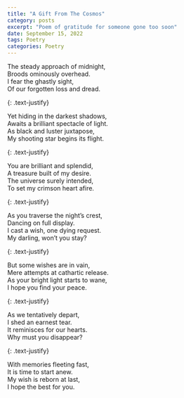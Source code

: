 ```yaml
---
title: "A Gift From The Cosmos"
category: posts
excerpt: "Poem of gratitude for someone gone too soon"
date: September 15, 2022
tags: Poetry
categories: Poetry
---
```



The steady approach of midnight,  
Broods ominously overhead.  
I fear the ghastly sight,  
Of our forgotten loss and dread.  

{: .text-justify}

Yet hiding in the darkest shadows,  
Awaits a brilliant spectacle of light.  
As black and luster juxtapose,  
My shooting star begins its flight.  

{: .text-justify}

You are brilliant and splendid,  
A treasure built of my desire.  
The universe surely intended,  
To set my crimson heart afire.  

{: .text-justify}

As you traverse the night’s crest,  
Dancing on full display.  
I cast a wish, one dying request.  
My darling, won’t you stay?  

{: .text-justify}

But some wishes are in vain,  
Mere attempts at cathartic release.    
As your bright light starts to wane,  
I hope you find your peace.  

{: .text-justify}

As we tentatively depart,  
I shed an earnest tear.  
It reminisces for our hearts.  
Why must you disappear?  

{: .text-justify}

With memories fleeting fast,  
It is time to start anew.  
My wish is reborn at last,  
I hope the best for you.  


